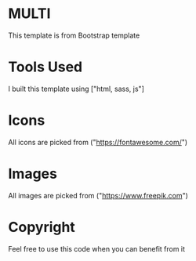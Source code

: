 # MULTI

This template is from Bootstrap template

# Tools Used

I built this template using ["html, sass, js"]

# Icons

All icons are picked from ("https://fontawesome.com/")

# Images

All images are picked from ("https://www.freepik.com")

# Copyright

Feel free to use this code when you can benefit from it
